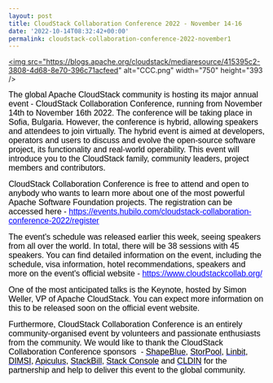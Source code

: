 ```yaml
---
layout: post
title: CloudStack Collaboration Conference 2022 - November 14-16
date: '2022-10-14T08:32:42+00:00'
permalink: cloudstack-collaboration-conference-2022-november1
---
```

<a href="https://blogs.apache.org/cloudstack/mediaresource/415395c2-3808-4d68-8e70-396c71acfeed"><img src="https://blogs.apache.org/cloudstack/mediaresource/415395c2-3808-4d68-8e70-396c71acfeed" alt="CCC.png" width="750" height="393 /></a>

<p><span style="font-size:16px"><span style="font-family:Arial,Helvetica,sans-serif"><span style="color:black">The global Apache CloudStack community is hosting its major annual event - CloudStack Collaboration Conference, running from November 14th to November 16th 2022. The conference will be taking place in Sofia, Bulgaria. However, the conference is hybrid, allowing speakers and attendees to join virtually. </span><span style="background-color:white"><span style="color:black">The hybrid event is aimed at developers, operators and users to discuss and evolve the open-source software project, its functionality and real-world operability. This event will introduce you to the CloudStack family, community leaders, project members and contributors.</span></span></span></span></p>

<p><span style="font-size:16px"><span style="font-family:Arial,Helvetica,sans-serif"><span style="color:black">CloudStack Collaboration Conference is free to attend and open to anybody who wants to learn more about one of the most powerful Apache Software Foundation projects. The registration can be accessed here -&nbsp;</span><a href="https://events.hubilo.com/cloudstack-collaboration-conference-2022/register" style="color:blue; text-decoration:underline">https://events.hubilo.com/cloudstack-collaboration-conference-2022/register</a></span></span></p>

<p><span style="font-size:16px"><span style="font-family:Arial,Helvetica,sans-serif"><span style="color:black">The event&#39;s schedule was released earlier this week, seeing speakers from all over the world. In total, there will be 38 sessions with 45 speakers. You can find detailed information on the event, including the schedule, visa information, hotel recommendations, speakers and more on the event&#39;s official website -&nbsp;</span><a href="https://www.cloudstackcollab.org/" style="color:blue; text-decoration:underline">https://www.cloudstackcollab.org/</a></span></span></p>

<p><span style="font-size:16px"><span style="font-family:Arial,Helvetica,sans-serif"><span style="color:black">One of the most anticipated talks is the Keynote, hosted by Simon Weller, VP of Apache CloudStack. You can expect more information on this to be released soon on the official event website.&nbsp;</span></span></span></p>

<p><span style="font-size:16px"><span style="font-family:Arial,Helvetica,sans-serif"><span style="color:black">Furthermore, CloudStack Collaboration Conference is an entirely community-organised event by volunteers and passionate enthusiasts from the community. We would like to thank the CloudStack Collaboration Conference sponsors &nbsp;- </span><a href="https://www.shapeblue.com/" style="color:blue; text-decoration:underline"><span style="color:black">ShapeBlue</span></a><span style="color:black">, </span><a href="https://storpool.com/" style="color:blue; text-decoration:underline"><span style="color:black">StorPool</span></a><span style="color:black">, </span><a href="https://linbit.com/" style="color:blue; text-decoration:underline"><span style="color:black">Linbit</span></a><span style="color:black">, </span><a href="https://cloud.dimsi.io/" style="color:blue; text-decoration:underline"><span style="color:black">DIMSI</span></a><span style="color:black">, </span><a href="https://www.indiqus.com/" style="color:blue; text-decoration:underline"><span style="color:black">Apiculus</span></a><span style="color:black">, </span><a href="https://www.stackbill.com/" style="color:blue; text-decoration:underline"><span style="color:black">StackBill</span></a><span style="color:black">, </span><a href="https://www.stackconsole.io/" style="color:blue; text-decoration:underline"><span style="color:black">Stack Console</span></a><span style="color:black"> and </span><a href="https://www.cldin.eu/" style="color:blue; text-decoration:underline"><span style="color:black">CLDIN</span></a><span style="color:black">&nbsp;for the partnership and help to deliver this event to the global community.</span></span></span></p>

<p>&nbsp;</p>

